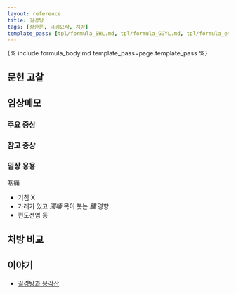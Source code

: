 ```yaml
---
layout: reference
title: 길경탕
tags: [상한론, 금궤요략, 처방]
template_pass: [tpl/formula_SHL.md, tpl/formula_GGYL.md, tpl/formula_etc.md]
---
```



{% include formula_body.md template_pass=page.template_pass %}


## 문헌 고찰



## 임상메모

### 주요 증상


### 참고 증상


### 임상 응용

咽痛
* 기침 X
* 가래가 있고 _濁唾_ 목이 붓는 _腫_ 경향
* 편도선염 등

## 처방 비교


## 이야기

* [길경탕과 용각산]( {{site.slideurl}}/S01이야기_길경탕_용각산.pdf )
